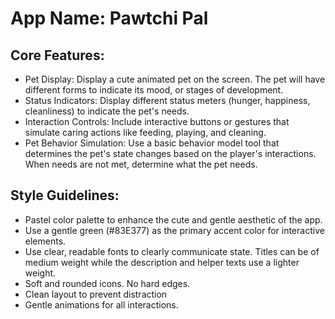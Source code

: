 # **App Name**: Pawtchi Pal

## Core Features:

- Pet Display: Display a cute animated pet on the screen. The pet will have different forms to indicate its mood, or stages of development.
- Status Indicators: Display different status meters (hunger, happiness, cleanliness) to indicate the pet's needs.
- Interaction Controls: Include interactive buttons or gestures that simulate caring actions like feeding, playing, and cleaning.
- Pet Behavior Simulation: Use a basic behavior model tool that determines the pet's state changes based on the player's interactions. When needs are not met, determine what the pet needs.

## Style Guidelines:

- Pastel color palette to enhance the cute and gentle aesthetic of the app.
- Use a gentle green (#83E377) as the primary accent color for interactive elements.
- Use clear, readable fonts to clearly communicate state. Titles can be of medium weight while the description and helper texts use a lighter weight.
- Soft and rounded icons. No hard edges.
- Clean layout to prevent distraction
- Gentle animations for all interactions.